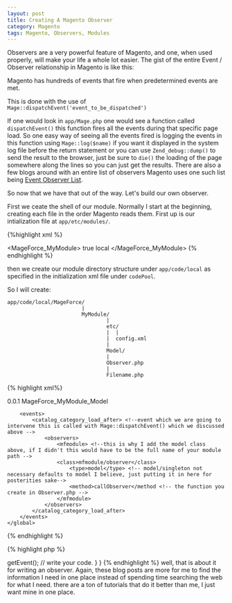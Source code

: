 ```yaml
---
layout: post
title: Creating A Magento Observer
category: Magento
tags: Magento, Observers, Modules
---
```


Observers are a very powerful feature of Magento, and one, when used properly,
will make your life a whole lot easier.  The gist of the entire Event /
Observer relationship in Magento is like this:

Magento has hundreds of events that fire when predetermined events are met.

This is done with the use of `Mage::dispatchEvent('event_to_be_dispatched')`

If one would look in `app/Mage.php` one would see a function called
`dispatchEvent()` this function fires all the events during that specific page
load.  So one easy way of seeing all the events fired is logging the events in
this function using `Mage::log($name)` if you want it displayed in the system log file 
before the return statement or you can use `Zend_debug::dump()` to send the result to the browser, just be sure to `die()`
the loading of the page somewhere along the lines so you can just get the
results.  There are also a few blogs around with an entire list of observers
Magento uses one such list being [Event Observer
List](https://huztechbuzz.wordpress.com/2014/09/03/magento-event-observer-list/).

So now that we have that out of the way. Let's build our own observer.

First we ceate the shell of our module.  Normally I start at the beginning,
creating each file in the order Magento reads them.  First up is our
intialization file at `app/etc/modules/`.

{%highlight xml %}

<!-- app/etc/modules/MageForce_MyModule.xml -->

<?xml version="1.0"?>
<config> <!-- always start with this -->
    <modules> <!-- always has this -->
        <MageForce_MyModule> <!-- name of module -->
            <active>true</active> <!-- true/false activates your module in Magento--> 
            <codePool>local</codePool> <!-- where your module is located: core/community/local -->
        </MageForce_MyModule>
    </modules>
</config>
{% endhighlight %}

then we create our module directory structure under `app/code/local` as
specified in the initialization xml file under `codePool`.

So I will create:

~~~
app/code/local/MageForce/
                        |
                        MyModule/
                                |
                                etc/
                                |  |
                                |  config.xml
                                |
                                Model/
                                |
                                Observer.php
                                |
                                Filename.php
~~~

{% highlight xml%}
<!-- app/code/local/MageForce/MyModule/etc/config.xml -->

<config>
    <modules>
        <MageForce_MyModule> 
            <version>0.0.1</version>
        </MageForce_MyModule>
    </modules>
    <global> <!--this tag depends on where you want your code to affect frontend/default/global/catalog -->
        <models>
            <mfmodule> <!-- shortname of module -->
            <class>MageForce_MyModule_Model</class>
            </mfmodule>
        </models>

        <events>
            <catalog_category_load_after> <!--event which we are going to intervene this is called with Mage::dispatchEvent() which we discussed above -->
                <observers>
                    <mfmodule> <!--this is why I add the model class above, if I didn't this would have to be the full name of your module path -->
                    <class>mfmodule/observer</class>
                        <type>model</type> <!-- model/singleton not necessary defaults to model I believe, just putting it in here for posterities sake-->
                        <method>callObserver</method <!-- the function you create in Observer.php -->
                    </mfmodule>
                </observers>
            </catalog_category_load_after>
        </events>
    </global>
</config>

{% endhighlight %}


{% highlight php %}
<?php
// app/etc/code/local/MageForce/MyModule/Model/Filename.php

class MageForce_MyModule_Model_Filename extends Mage_Core_Model_Abstract
{
}
{% endhighlight %}

{% highlight php %}
<?php
// app/etc/code/local/MageForce/MyModule/Model/Observer.php

class MageForce_MyModule_Model_Observer
{
    public function callObserver(Varien_Event_Observer $observer)
    {
        $event = $observer->getEvent();
        // write your code.
    }
}

{% endhighlight %}

well, that is about it for writing an observer. Again, these blog posts are
more for me to find the information I need in one place instead of spending
time searching the web for what I need.  there are a ton of tutorials that do
it better than me, I just want mine in one place.
